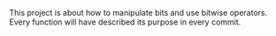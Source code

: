 This project is about how to manipulate bits and use bitwise operators. Every function will have described its purpose in every commit. 